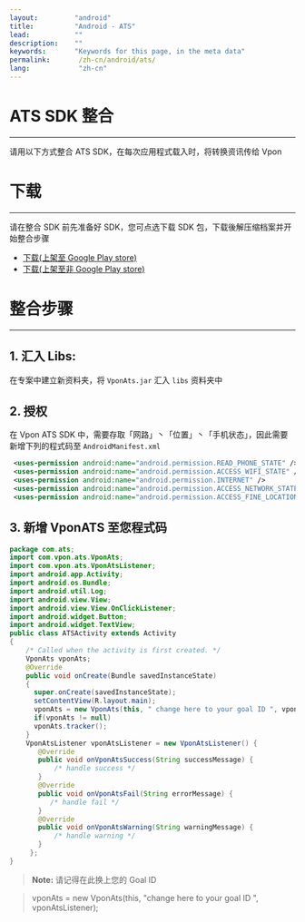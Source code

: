 ```yaml
---
layout:         "android"
title:          "Android - ATS"
lead:           ""
description:    ""
keywords:       "Keywords for this page, in the meta data"
permalink:       /zh-cn/android/ats/
lang:            "zh-cn"
---
```


# ATS SDK 整合
---
请用以下方式整合 ATS SDK，在每次应用程式载入时，将转换资讯传给 Vpon

# 下载
---
请在整合 SDK 前先准备好 SDK，您可点选下载 SDK 包，下载後解压缩档案并开始整合步骤

* [下载(上架至 Google Play store)][1]
* [下载(上架至非 Google Play store)][2]


# 整合步骤
---
## 1. 汇入 Libs:
在专案中建立新资料夹，将 `VponAts.jar` 汇入 `libs` 资料夹中

## 2. 授权
在 Vpon ATS SDK 中，需要存取「网路」丶「位置」丶「手机状态」，因此需要新增下列的程式码至 `AndroidManifest.xml`


```xml
 <uses-permission android:name="android.permission.READ_PHONE_STATE" />
 <uses-permission android:name="android.permission.ACCESS_WIFI_STATE" />
 <uses-permission android:name="android.permission.INTERNET" />
 <uses-permission android:name="android.permission.ACCESS_NETWORK_STATE"/>
 <uses-permission android:name="android.permission.ACCESS_FINE_LOCATION"/>
 ```

## 3. 新增 VponATS 至您程式码

``` java
package com.ats;
import com.vpon.ats.VponAts;
import com.vpon.ats.VponAtsListener;
import android.app.Activity;
import android.os.Bundle;
import android.util.Log;
import android.view.View;
import android.view.View.OnClickListener;
import android.widget.Button;
import android.widget.TextView;
public class ATSActivity extends Activity
{
    /* Called when the activity is first created. */
    VponAts vponAts;
    @Override
    public void onCreate(Bundle savedInstanceState)
    {
      super.onCreate(savedInstanceState);
      setContentView(R.layout.main);
      vponAts = new VponAts(this, " change here to your goal ID ", vponAtsListener);
      if(vponAts != null)
      vponAts.tracker();
    }
    VponAtsListener vponAtsListener = new VponAtsListener() {
       @Override
       public void onVponAtsSuccess(String successMessage) {
           /* handle success */
       }
       @Override
       public void onVponAtsFail(String errorMessage) {
          /* handle fail */
       }
       @Override
       public void onVponAtsWarning(String warningMessage) {
           /* handle warning */
       }
     };
}
```
> **Note:** 请记得在此换上您的 Goal ID

> vponAts = new VponAts(this, "change here to your goal ID ", vponAtsListener);



[1]: http://m.vpon.com/sdk/Android_ATS/vpadn-sdk-ats-obf102-01704102.jar
[2]: http://m.vpon.com/sdk/Android_ATS/vpadn-sdk-ats-obf101-40604102.jar
